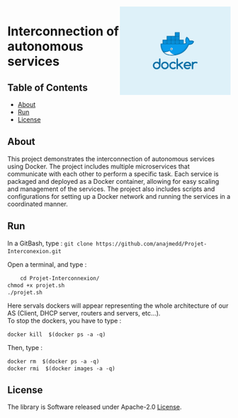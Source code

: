 <div class="logo"><img src="Docker.png" width="250px" align="right"></div>


#  Interconnection of autonomous services

## Table of Contents

- [About](#about)
- [Run](#run)
- [License](#license)

## About

<p>This project demonstrates the interconnection of autonomous services using Docker. The project includes multiple microservices that communicate with each other to perform a specific task. Each service is packaged and deployed as a Docker container, allowing for easy scaling and management of the services. The project also includes scripts and configurations for setting up a Docker network and running the services in a coordinated manner.</p>


## Run

In a GitBash, type :
                ```git clone https://github.com/anajmedd/Projet-Interconexion.git```

Open a terminal, and type :<br>

        cd Projet-Interconnexion/
	chmod +x projet.sh
	./projet.sh

Here servals dockers will appear representing the whole architecture of our AS 
(Client, DHCP server, routers and servers, etc...).<br>
To stop the dockers, you have to type :<br>

	docker kill  $(docker ps -a -q)  
  
Then, type :<br>

	docker rm  $(docker ps -a -q)
	docker rmi  $(docker images -a -q)
## License

The library is Software released under Apache-2.0 [License](LICENSE.txt).
